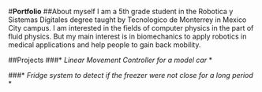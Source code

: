 #**Portfolio**
##About myself
I am a 5th grade student in the Robotica y Sistemas Digitales degree taught by Tecnologico de Monterrey in Mexico City campus. 
I am interested in the fields of computer physics in the part of fluid physics. But my main interest is in biomechanics to apply robotics in medical applications and help people to gain back mobility.

##Projects
###* *Linear Movement Controller for a model car* *

###* *Fridge system to detect if the freezer were not close for a long period* *
